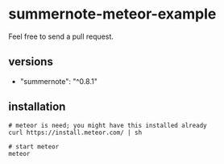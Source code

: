 # summernote-meteor-example
Feel free to send a pull request.

## versions
* "summernote": "^0.8.1"

## installation

```
# meteor is need; you might have this installed already
curl https://install.meteor.com/ | sh

# start meteor
meteor
```

